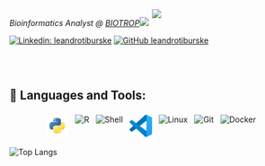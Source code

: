 <img align='right' src="https://user-images.githubusercontent.com/82397631/203873267-68e34627-bdf6-4cb3-937d-6fe55a8e7e6c.gif" width="250">
<p><em>Bioinformatics Analyst @ <a href="https://biotrop.com/">BIOTROP</a><img src="https://user-images.githubusercontent.com/82397631/203872158-bb6c67d2-07b1-43f0-84c5-a5cea208ee26.gif" width="20"> 
</em></p>

[![Linkedin: leandrotiburske](https://img.shields.io/badge/-leandrotiburske-blue?style=flat-square&logo=Linkedin&logoColor=white&link=https://www.linkedin.com/in/leandro-tiburske-a323b61b2/)](https://www.linkedin.com/in/leandro-tiburske-a323b61b2/)
[![GitHub leandrotiburske](https://img.shields.io/github/followers/leandrotiburske?label=follow)](https://github.com/leandrotiburske)


<br />
<br />

## 🧰 Languages and Tools:
<p align="center">
<img src="https://raw.githubusercontent.com/github/explore/80688e429a7d4ef2fca1e82350fe8e3517d3494d/topics/python/python.png" alt="Python" height="40" style="vertical-align:top; margin:4px">
<img src="https://user-images.githubusercontent.com/82397631/203821586-94c86bdb-4f11-4cd0-86e3-5029564983e3.png" alt="R" height="40" style="vertical-align:top; margin:4px">
<img src="https://user-images.githubusercontent.com/82397631/203822018-c8ab701f-8861-4053-898e-dfeaefa67955.png" alt="Shell" height="40" style="vertical-align:top; margin:4px">
<img src="https://raw.githubusercontent.com/github/explore/80688e429a7d4ef2fca1e82350fe8e3517d3494d/topics/visual-studio-code/visual-studio-code.png" alt="VS Code" height="40" style="vertical-align:top; margin:4px">
<img src="https://user-images.githubusercontent.com/82397631/203822956-b0bafd46-65d7-445a-8faa-065cf88964df.png" alt="Linux" height="40" style="vertical-align:top; margin:4px">
<img src="https://user-images.githubusercontent.com/82397631/203823109-35323f2d-7622-4ff9-876d-d272fd32772b.png" alt="Git" height="40" style="vertical-align:top; margin:4px">
<img src="https://user-images.githubusercontent.com/82397631/203874569-155804b6-491c-48e4-9a94-7779d88df439.png" alt="Docker" height="40" style="vertical-align:top; margin:4px">
</p>



![Top Langs](https://github-readme-stats.vercel.app/api/top-langs/?username=leandrotiburske&layout=compact&hide=jupyter%20notebook,makefile,dockerfile)
